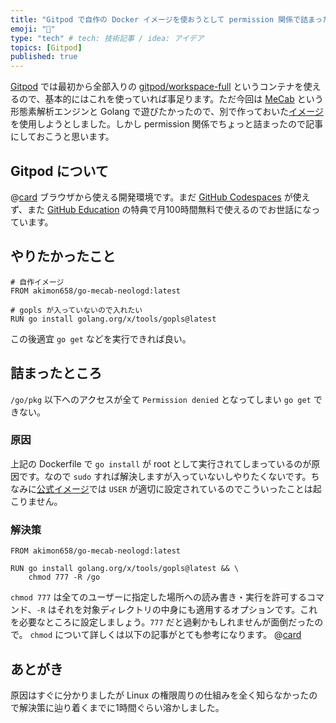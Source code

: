 ```yaml
---
title: "Gitpod で自作の Docker イメージを使おうとして permission 関係で詰まった"
emoji: "🐳"
type: "tech" # tech: 技術記事 / idea: アイデア
topics: [Gitpod]
published: true
---
```


[Gitpod](https://gitpod.io) では最初から全部入りの [gitpod/workspace-full](https://hub.docker.com/r/gitpod/workspace-full) というコンテナを使えるので、基本的にはこれを使っていれば事足ります。ただ今回は [MeCab](https://taku910.github.io/mecab/) という形態素解析エンジンと Golang で遊びたかったので、別で作っておいた[イメージ](https://github.com/Akimon658/go-mecab-neologd)を使用しようとしました。しかし permission 関係でちょっと詰まったので記事にしておこうと思います。

## Gitpod について
@[card](https://gitpod.io)
ブラウザから使える開発環境です。まだ [GitHub Codespaces](https://github.com/codespaces) が使えず、また [GitHub Education](https://education.github.com) の特典で月100時間無料で使えるのでお世話になっています。

## やりたかったこと
```dockerfile:.gitpod.Dockerfile
# 自作イメージ
FROM akimon658/go-mecab-neologd:latest

# gopls が入っていないので入れたい
RUN go install golang.org/x/tools/gopls@latest
```
この後適宜 `go get` などを実行できれば良い。

## 詰まったところ
`/go/pkg` 以下へのアクセスが全て `Permission denied` となってしまい `go get` できない。

### 原因
上記の Dockerfile で `go install` が root として実行されてしまっているのが原因です。なので `sudo` すれば解決しますが入っていないしやりたくないです。ちなみに[公式イメージ](https://github.com/gitpod-io/workspace-images/blob/master/full/Dockerfile)では `USER` が適切に設定されているのでこういったことは起こりません。

### 解決策
```dockerfile:.gitpod.Dockerfile
FROM akimon658/go-mecab-neologd:latest

RUN go install golang.org/x/tools/gopls@latest && \
    chmod 777 -R /go
```
`chmod 777` は全てのユーザーに指定した場所への読み書き・実行を許可するコマンド、`-R` はそれを対象ディレクトリの中身にも適用するオプションです。これを必要なところに設定しましょう。`777` だと過剰かもしれませんが面倒だったので。
`chmod` について詳しくは以下の記事がとても参考になります。
@[card](https://qiita.com/shisama/items/5f4c4fa768642aad9e06)

## あとがき
原因はすぐに分かりましたが Linux の権限周りの仕組みを全く知らなかったので解決策に辿り着くまでに1時間ぐらい溶かしました。
